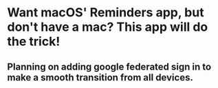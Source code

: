 # Want macOS' Reminders app, but don't have a mac? This app will do the trick!
## Planning on adding google federated sign in to make a smooth transition from all devices.
